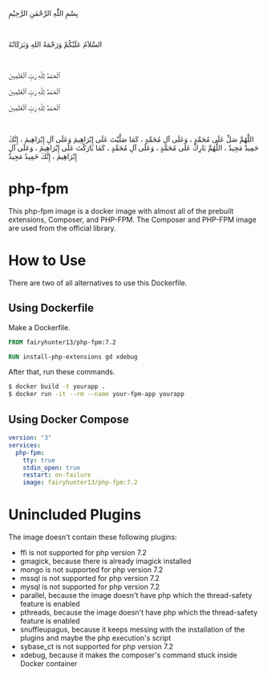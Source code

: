 بِسْمِ اللّٰهِ الرَّحْمٰنِ الرَّحِيْمِ

<br/>

السَّلاَمُ عَلَيْكُمْ وَرَحْمَةُ اللهِ وَبَرَكَاتُهُ

<br/>

ٱلْحَمْدُ لِلَّهِ رَبِّ ٱلْعَٰلَمِينَ

ٱلْحَمْدُ لِلَّهِ رَبِّ ٱلْعَٰلَمِينَ

ٱلْحَمْدُ لِلَّهِ رَبِّ ٱلْعَٰلَمِينَ

<br/>

اللَّهُمَّ صَلِّ عَلَى مُحَمَّدٍ ، وَعَلَى آلِ مُحَمَّدٍ ، كَمَا صَلَّيْتَ عَلَى إِبْرَاهِيمَ وَعَلَى آلِ إِبْرَاهِيمَ ، إِنَّكَ حَمِيدٌ مَجِيدٌ ، اللَّهُمَّ بَارِكْ عَلَى مُحَمَّدٍ ، وَعَلَى آلِ مُحَمَّدٍ ، كَمَا بَارَكْتَ عَلَى إِبْرَاهِيمَ ، وَعَلَى آلِ إِبْرَاهِيمَ ، إِنَّكَ حَمِيدٌ مَجِيدٌ

# php-fpm
This php-fpm image is a docker image with almost all of the prebuilt extensions, Composer, and PHP-FPM.
The Composer and PHP-FPM image are used from the official library.

# How to Use
There are two of all alternatives to use this Dockerfile.

## Using Dockerfile
Make a Dockerfile.
```Dockerfile
FROM fairyhunter13/php-fpm:7.2

RUN install-php-extensions gd xdebug
```

After that, run these commands.
```bash
$ docker build -t yourapp .
$ docker run -it --rm --name your-fpm-app yourapp
```

## Using Docker Compose

```yml
version: "3"
services:
  php-fpm:
    tty: true
    stdin_open: true
    restart: on-failure
    image: fairyhunter13/php-fpm:7.2
```
# Unincluded Plugins
The image doesn't contain these following plugins:
- ffi is not supported for php version 7.2
- gmagick, because there is already imagick installed
- mongo is not supported for php version 7.2
- mssql is not supported for php version 7.2
- mysql is not supported for php version 7.2
- parallel, because the image doesn't have php which the thread-safety feature is enabled
- pthreads, because the image doesn't have php which the thread-safety feature is enabled
- snuffleupagus, because it keeps messing with the installation of the plugins and maybe the php execution's script
- sybase_ct is not supported for php version 7.2
- xdebug, because it makes the composer's command stuck inside Docker container

